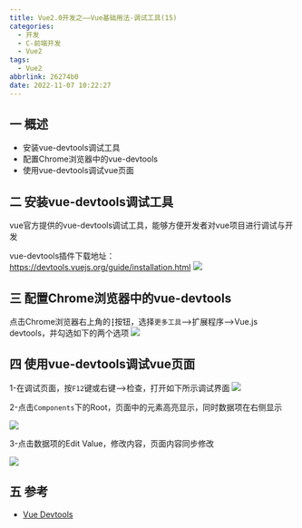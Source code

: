 ```yaml
---
title: Vue2.0开发之——Vue基础用法-调试工具(15)
categories:
  - 开发
  - C-前端开发
  - Vue2
tags:
  - Vue2
abbrlink: 26274b0
date: 2022-11-07 10:22:27
---
```

## 一 概述

* 安装vue-devtools调试工具
* 配置Chrome浏览器中的vue-devtools
* 使用vue-devtools调试vue页面

<!--more-->

## 二 安装vue-devtools调试工具

vue官方提供的vue-devtools调试工具，能够方便开发者对vue项目进行调试与开发

vue-devtools插件下载地址：https://devtools.vuejs.org/guide/installation.html
![][1]

## 三 配置Chrome浏览器中的vue-devtools

点击Chrome浏览器右上角的`┇`按钮，选择`更多工具`—>扩展程序—>Vue.js devtools，并勾选如下的两个选项
![][2]

## 四 使用vue-devtools调试vue页面

1-在调试页面，按`F12`键或右键—>检查，打开如下所示调试界面
![][3]

2-点击`Components`下的Root，页面中的元素高亮显示，同时数据项在右侧显示

![][4]

3-点击数据项的Edit Value，修改内容，页面内容同步修改

![][5]

## 五 参考

* [Vue Devtools][00]



[00]:https://devtools.vuejs.org/guide/installation.html

[1]:https://jsd.onmicrosoft.cn/gh/PGzxc/CDN/blog-vue/vue02-15-devtools-install-site.png
[2]:https://jsd.onmicrosoft.cn/gh/PGzxc/CDN/blog-vue/vue02-15-devtools-config.png
[3]:https://jsd.onmicrosoft.cn/gh/PGzxc/CDN/blog-vue/vue02-15-devtools-debug-open.png
[4]:https://jsd.onmicrosoft.cn/gh/PGzxc/CDN/blog-vue/vue02-15-devtools-debug-click-line.png
[5]:https://jsd.onmicrosoft.cn/gh/PGzxc/CDN/blog-vue/vue02-15-devtools-debug-eidt.png